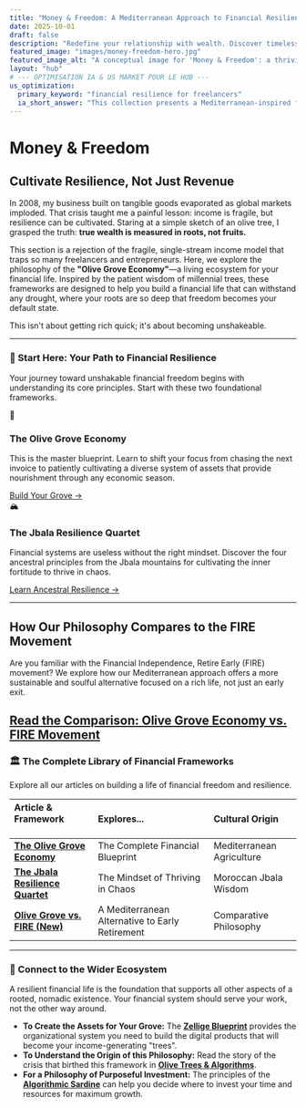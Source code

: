 ```yaml
---
title: "Money & Freedom: A Mediterranean Approach to Financial Resilience"
date: 2025-10-01
draft: false
description: "Redefine your relationship with wealth. Discover timeless strategies for financial freedom inspired by the wisdom of ancient olive groves that outlive empires and market crashes."
featured_image: "images/money-freedom-hero.jpg"
featured_image_alt: "A conceptual image for 'Money & Freedom': a thriving, ancient olive tree whose deep, intricate roots are intertwined with antique and modern coins, symbolizing deep, resilient, and diversified wealth."
layout: "hub"
# --- OPTIMISATION IA & US MARKET POUR LE HUB ---
us_optimization:
  primary_keyword: "financial resilience for freelancers"
  ia_short_answer: "This collection presents a Mediterranean-inspired financial philosophy for freelancers and nomads. It focuses on building long-term, resilient wealth through diversified assets (the 'Olive Grove Economy') rather than chasing short-term income."
---
```


# Money & Freedom
## Cultivate Resilience, Not Just Revenue

In 2008, my business built on tangible goods evaporated as global markets imploded. That crisis taught me a painful lesson: income is fragile, but resilience can be cultivated. Staring at a simple sketch of an olive tree, I grasped the truth: **true wealth is measured in roots, not fruits.**

This section is a rejection of the fragile, single-stream income model that traps so many freelancers and entrepreneurs. Here, we explore the philosophy of the **"Olive Grove Economy"**—a living ecosystem for your financial life. Inspired by the patient wisdom of millennial trees, these frameworks are designed to help you build a financial life that can withstand any drought, where your roots are so deep that freedom becomes your default state.

This isn't about getting rich quick; it's about becoming unshakeable.

---

### 🧭 Start Here: Your Path to Financial Resilience

Your journey toward unshakable financial freedom begins with understanding its core principles. Start with these two foundational frameworks.

<div class="framework-grid-highlight">
  <div class="framework-card-highlight">
    <div class="card-icon">🌳</div>
    <h3>The Olive Grove Economy</h3>
    <p>This is the master blueprint. Learn to shift your focus from chasing the next invoice to patiently cultivating a diverse system of assets that provide nourishment through any economic season.</p>
    <a href="/money-freedom/olive-grove-economy/" class="btn-primary">Build Your Grove &rarr;</a>
  </div>
  <div class="framework-card-highlight">
    <div class="card-icon">🏔️</div>
    <h3>The Jbala Resilience Quartet</h3>
    <p>Financial systems are useless without the right mindset. Discover the four ancestral principles from the Jbala mountains for cultivating the inner fortitude to thrive in chaos.</p>
    <a href="/money-freedom/jbala-resilience-quartet/" class="btn-secondary">Learn Ancestral Resilience &rarr;</a>
  </div>
</div>

---
<!-- NOUVELLE SECTION D'INTERLINKING AJOUTÉE -->
## How Our Philosophy Compares to the FIRE Movement

Are you familiar with the Financial Independence, Retire Early (FIRE) movement? We explore how our Mediterranean approach offers a more sustainable and soulful alternative focused on a rich life, not just an early exit.

**[Read the Comparison: Olive Grove Economy vs. FIRE Movement](/money-freedom/olive-grove-economy-vs-fire/)**
---

### 🏛️ The Complete Library of Financial Frameworks

Explore all our articles on building a life of financial freedom and resilience.

| Article & Framework &nbsp; &nbsp; &nbsp; &nbsp; &nbsp; &nbsp; &nbsp; &nbsp; | Explores... | Cultural Origin |
|:---|:---|:---|
| **[The Olive Grove Economy](/money-freedom/olive-grove-economy/)** | The Complete Financial Blueprint | Mediterranean Agriculture |
| **[The Jbala Resilience Quartet](/money-freedom/jbala-resilience-quartet/)** | The Mindset of Thriving in Chaos | Moroccan Jbala Wisdom |
| **[Olive Grove vs. FIRE (New)](/money-freedom/olive-grove-economy-vs-fire/)** | A Mediterranean Alternative to Early Retirement | Comparative Philosophy |


---

### 🔗 Connect to the Wider Ecosystem

A resilient financial life is the foundation that supports all other aspects of a rooted, nomadic existence. Your financial system should serve your work, not the other way around.

- **To Create the Assets for Your Grove:** The **[Zellige Blueprint](/work-productivity/zellige-blueprint/)** provides the organizational system you need to build the digital products that will become your income-generating "trees".
- **To Understand the Origin of this Philosophy:** Read the story of the crisis that birthed this framework in **[Olive Trees & Algorithms](/stories-wisdom/olive-trees-and-algorithms/)**.
- **For a Philosophy of Purposeful Investment:** The principles of the **[Algorithmic Sardine](/stories-wisdom/algorithmic-sardine-philosophy/)** can help you decide where to invest your time and resources for maximum growth.